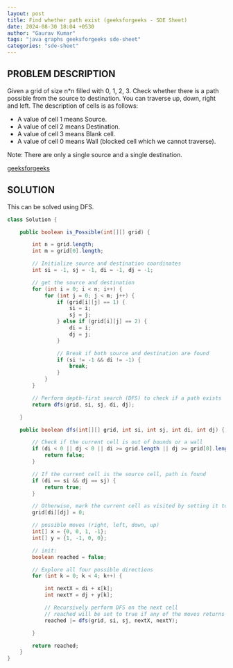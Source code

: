 ```yaml
---
layout: post
title: Find whether path exist (geeksforgeeks - SDE Sheet)
date: 2024-08-30 18:04 +0530
author: "Gaurav Kumar"
tags: "java graphs geeksforgeeks sde-sheet"
categories: "sde-sheet"
---
```


## PROBLEM DESCRIPTION

Given a grid of size n\*n filled with 0, 1, 2, 3. Check whether there is a path possible from the source to destination. You can traverse up, down, right and left.
The description of cells is as follows:

- A value of cell 1 means Source.
- A value of cell 2 means Destination.
- A value of cell 3 means Blank cell.
- A value of cell 0 means Wall (blocked cell which we cannot traverse).

Note: There are only a single source and a single destination.

[geeksforgeeks](https://www.geeksforgeeks.org/problems/find-whether-path-exist5238/1?page=4)

## SOLUTION

This can be solved using DFS.

```java
class Solution {

    public boolean is_Possible(int[][] grid) {

        int n = grid.length;
        int m = grid[0].length;

        // Initialize source and destination coordinates
        int si = -1, sj = -1, di = -1, dj = -1;

        // get the source and destination
        for (int i = 0; i < n; i++) {
            for (int j = 0; j < m; j++) {
                if (grid[i][j] == 1) {
                    si = i;
                    sj = j;
                } else if (grid[i][j] == 2) {
                    di = i;
                    dj = j;
                }

                // Break if both source and destination are found
                if (si != -1 && di != -1) {
                    break;
                }
            }
        }

        // Perform depth-first search (DFS) to check if a path exists
        return dfs(grid, si, sj, di, dj);

    }

    public boolean dfs(int[][] grid, int si, int sj, int di, int dj) {

        // Check if the current cell is out of bounds or a wall
        if (di < 0 || dj < 0 || di >= grid.length || dj >= grid[0].length || grid[di][dj] == 0) {
            return false;
        }

        // If the current cell is the source cell, path is found
        if (di == si && dj == sj) {
            return true;
        }

        // Otherwise, mark the current cell as visited by setting it to 0
        grid[di][dj] = 0;

        // possible moves (right, left, down, up)
        int[] x = {0, 0, 1, -1};
        int[] y = {1, -1, 0, 0};

        // init:
        boolean reached = false;

        // Explore all four possible directions
        for (int k = 0; k < 4; k++) {

            int nextX = di + x[k];
            int nextY = dj + y[k];

            // Recursively perform DFS on the next cell
            // reached will be set to true if any of the moves returns true
            reached |= dfs(grid, si, sj, nextX, nextY);

        }

        return reached;
    }
}
```

